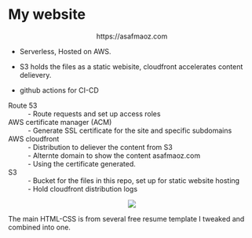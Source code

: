 # My website
<div>
    <p align="center">https://asafmaoz.com </p>
    <ul>
        <li><p>Serverless, Hosted on AWS.</p></li>
        <li><p>S3 holds the files as a static webisite, cloudfront accelerates content delievery.</p></li>
        <li>github actions for CI-CD</li>
    </ul>
        <dl>
            <dt>Route 53</dt>
            <dd>- Route requests and set up access roles</dd>
            <dt>AWS certificate manager (ACM)</dt>
            <dd>- Generate SSL certificate for the site and specific subdomains</dd>
            <dt>AWS cloudfront</dt>
            <dd>- Distribution to deliever the content from S3</dd>
            <dd>- Alternte domain to show the content asafmaoz.com</dd>
            <dd>- Using the certificate generated.</dd>
            <dt>S3</dt>
            <dd>- Bucket for the files in this repo, set up for static website hosting</dd>
            <dd>- Hold cloudfront distribution logs</dd>
        </dl>
        </li>
        <p align="center">
            <img src="https://asafmaoz.com/images/websiteSysDesign.png">
        </p>
   <p>The main HTML-CSS is from several free resume template I tweaked and combined into one.</p></li>
  
</div>
